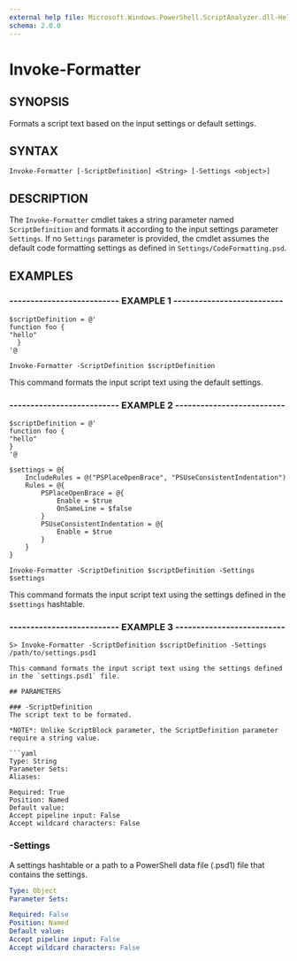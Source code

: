 ```yaml
---
external help file: Microsoft.Windows.PowerShell.ScriptAnalyzer.dll-Help.xml
schema: 2.0.0
---
```


# Invoke-Formatter

## SYNOPSIS
Formats a script text based on the input settings or default settings.

## SYNTAX

```
Invoke-Formatter [-ScriptDefinition] <String> [-Settings <object>]
```

## DESCRIPTION

The `Invoke-Formatter` cmdlet takes a string parameter named `ScriptDefinition` and formats it according to  the input settings parameter `Settings`. If no `Settings` parameter is provided, the cmdlet assumes the default code formatting settings as defined in `Settings/CodeFormatting.psd`.

## EXAMPLES

### -------------------------- EXAMPLE 1 --------------------------
```
$scriptDefinition = @'
function foo {
"hello"
  }
'@

Invoke-Formatter -ScriptDefinition $scriptDefinition
```

This command formats the input script text using the default settings.

### -------------------------- EXAMPLE 2 --------------------------
```
$scriptDefinition = @'
function foo {
"hello"
}
'@

$settings = @{
    IncludeRules = @("PSPlaceOpenBrace", "PSUseConsistentIndentation")
    Rules = @{
        PSPlaceOpenBrace = @{
            Enable = $true
            OnSameLine = $false
        }
        PSUseConsistentIndentation = @{
            Enable = $true
        }
    }
}

Invoke-Formatter -ScriptDefinition $scriptDefinition -Settings $settings
```

This command formats the input script text using the settings defined in the `$settings` hashtable.

### -------------------------- EXAMPLE 3 --------------------------
```
S> Invoke-Formatter -ScriptDefinition $scriptDefinition -Settings /path/to/settings.psd1

This command formats the input script text using the settings defined in the `settings.psd1` file.

## PARAMETERS

### -ScriptDefinition
The script text to be formated.

*NOTE*: Unlike ScriptBlock parameter, the ScriptDefinition parameter require a string value.

```yaml
Type: String
Parameter Sets:
Aliases:

Required: True
Position: Named
Default value:
Accept pipeline input: False
Accept wildcard characters: False
```

### -Settings
A settings hashtable or a path to a PowerShell data file (.psd1) file that contains the settings.

```yaml
Type: Object
Parameter Sets:

Required: False
Position: Named
Default value:
Accept pipeline input: False
Accept wildcard characters: False
```
